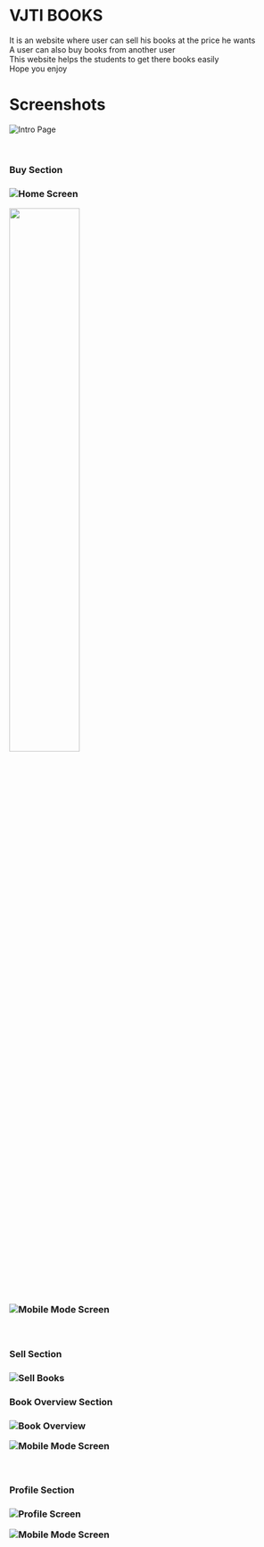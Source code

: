 <h1>VJTI BOOKS </h1>
It is an website where user can sell his books at the price he wants <br>
A user can also buy books from another user <br>
This website helps the students to get there books easily <br>
Hope you enjoy

<h1>Screenshots </h1>


![Intro Page](https://raw.githubusercontent.com/Hrushi2406/VJTI-Books/master/public/Screenshots/Screenshot%20from%202019-04-22%2017-26-44.png)

<br>
<h3>Buy Section<h3>
  
  
![Home Screen](https://raw.githubusercontent.com/Hrushi2406/VJTI-Books/master/public/Screenshots/Screenshot%20from%202019-05-20%2021-10-47.png)

<img src='https://raw.githubusercontent.com/Hrushi2406/VJTI-Books/master/public/Screenshots/Screenshot%20from%202019-05-20%2021-10-47.png' width=50%/>


![Mobile Mode Screen](https://raw.githubusercontent.com/Hrushi2406/VJTI-Books/master/public/Screenshots/Screenshot%20from%202019-05-20%2021-30-44.png)


  <br>
  
<h3>Sell Section<h3>
  
  
  
![Sell Books](https://raw.githubusercontent.com/Hrushi2406/VJTI-Books/master/public/Screenshots/Screenshot%20from%202019-04-22%2017-27-23.png)

<h3>Book Overview Section<h3>
  
  
![Book Overview](https://raw.githubusercontent.com/Hrushi2406/VJTI-Books/master/public/Screenshots/Screenshot%20from%202019-04-22%2017-27-10.png)


  ![Mobile Mode Screen](https://raw.githubusercontent.com/Hrushi2406/VJTI-Books/master/public/Screenshots/Screenshot%20from%202019-05-20%2021-33-27.png)
  
  
  <br>

<h3>Profile Section<h3>
  
  
![Profile Screen](https://raw.githubusercontent.com/Hrushi2406/VJTI-Books/master/public/Screenshots/Screenshot%20from%202019-04-22%2017-27-34.png)


  ![Mobile Mode Screen](https://raw.githubusercontent.com/Hrushi2406/VJTI-Books/master/public/Screenshots/Screenshot%20from%202019-05-20%2021-35-02.png)
  
  <br>
